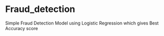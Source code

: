 # Fraud_detection
Simple Fraud Detection Model using Logistic Regression which gives Best Accuracy score 

